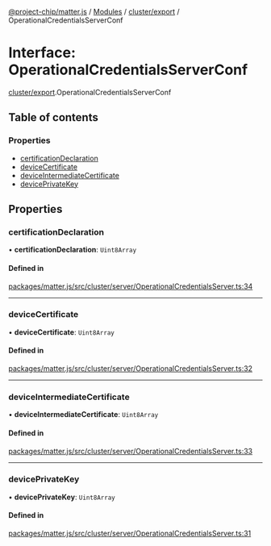 [@project-chip/matter.js](../README.md) / [Modules](../modules.md) / [cluster/export](../modules/cluster_export.md) / OperationalCredentialsServerConf

# Interface: OperationalCredentialsServerConf

[cluster/export](../modules/cluster_export.md).OperationalCredentialsServerConf

## Table of contents

### Properties

- [certificationDeclaration](cluster_export.OperationalCredentialsServerConf.md#certificationdeclaration)
- [deviceCertificate](cluster_export.OperationalCredentialsServerConf.md#devicecertificate)
- [deviceIntermediateCertificate](cluster_export.OperationalCredentialsServerConf.md#deviceintermediatecertificate)
- [devicePrivateKey](cluster_export.OperationalCredentialsServerConf.md#deviceprivatekey)

## Properties

### certificationDeclaration

• **certificationDeclaration**: `Uint8Array`

#### Defined in

[packages/matter.js/src/cluster/server/OperationalCredentialsServer.ts:34](https://github.com/project-chip/matter.js/blob/e87b236f/packages/matter.js/src/cluster/server/OperationalCredentialsServer.ts#L34)

___

### deviceCertificate

• **deviceCertificate**: `Uint8Array`

#### Defined in

[packages/matter.js/src/cluster/server/OperationalCredentialsServer.ts:32](https://github.com/project-chip/matter.js/blob/e87b236f/packages/matter.js/src/cluster/server/OperationalCredentialsServer.ts#L32)

___

### deviceIntermediateCertificate

• **deviceIntermediateCertificate**: `Uint8Array`

#### Defined in

[packages/matter.js/src/cluster/server/OperationalCredentialsServer.ts:33](https://github.com/project-chip/matter.js/blob/e87b236f/packages/matter.js/src/cluster/server/OperationalCredentialsServer.ts#L33)

___

### devicePrivateKey

• **devicePrivateKey**: `Uint8Array`

#### Defined in

[packages/matter.js/src/cluster/server/OperationalCredentialsServer.ts:31](https://github.com/project-chip/matter.js/blob/e87b236f/packages/matter.js/src/cluster/server/OperationalCredentialsServer.ts#L31)
